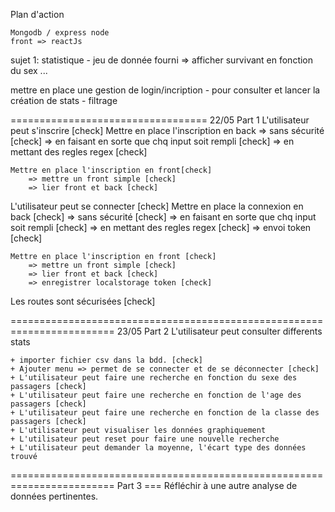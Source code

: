 Plan d'action 

    Mongodb / express node
    front => reactJs

sujet 1: statistique 
	- jeu de donnée fourni
=> afficher survivant en fonction du sex ... 

mettre en place une gestion de login/incription
	- pour consulter et lancer la création de stats
	- filtrage


==================================
22/05
Part 1
L'utilisateur peut s'inscrire [check]
	Mettre en place l'inscription en back
		=> sans sécurité [check]
		=> en faisant en sorte que chq input soit rempli [check]
		=> en mettant des regles regex [check]

	Mettre en place l'inscription en front[check]
		=> mettre un front simple [check]
		=> lier front et back [check]

L'utilisateur peut se connecter [check]
	Mettre en place la connexion en back [check]
		=> sans sécurité [check]
		=> en faisant en sorte que chq input soit rempli [check]
		=> en mettant des regles regex [check]
		=> envoi token [check]

	Mettre en place l'inscription en front [check]
		=> mettre un front simple [check]
		=> lier front et back [check]
		=> enregistrer localstorage token [check]

Les routes sont sécurisées [check]

========================================================================
23/05
Part 2
L'utilisateur peut consulter differents stats

	+ importer fichier csv dans la bdd. [check]
	+ Ajouter menu => permet de se connecter et de se déconnecter [check]
	+ L'utilisateur peut faire une recherche en fonction du sexe des passagers [check]
	+ L'utilisateur peut faire une recherche en fonction de l'age des passagers [check]
	+ L'utilisateur peut faire une recherche en fonction de la classe des passagers [check]
	+ L'utilisateur peut visualiser les données graphiquement
	+ L'utilisateur peut reset pour faire une nouvelle recherche
	+ L'utilisateur peut demander la moyenne, l'écart type des données trouvé

======================================================================== 
Part 3
	=== Réfléchir à une autre analyse de données pertinentes.


